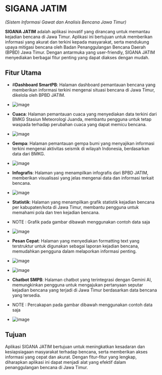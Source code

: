 # SIGANA JATIM
*(Sistem Informasi Gawat dan Analisis Bencana Jawa Timur)*

**SIGANA JATIM** adalah aplikasi inovatif yang dirancang untuk memantau kejadian bencana di Jawa Timur. Aplikasi ini bertujuan untuk memberikan informasi yang akurat dan terkini kepada masyarakat, serta mendukung upaya mitigasi bencana oleh Badan Penanggulangan Bencana Daerah (BPBD) Jawa Timur. Dengan antarmuka yang user-friendly, SIGANA JATIM menyediakan berbagai fitur penting yang dapat diakses dengan mudah.

## Fitur Utama

- #**Dashboard SmartPB**:
  Halaman dashboard pemantauan bencana yang memberikan informasi terkini mengenai situasi bencana di Jawa Timur, dikelola oleh BPBD JATIM.
- ![image](https://github.com/user-attachments/assets/2dee3d06-ceef-41ef-8282-bff5f60f4aac)

- **Cuaca**: Halaman pemantauan cuaca yang menyediakan data terkini dari BMKG Stasiun Meteorologi Juanda, membantu pengguna untuk tetap waspada terhadap perubahan cuaca yang dapat memicu bencana.
- ![image](https://github.com/user-attachments/assets/a6720ea3-7b07-4279-af21-5d7aa9593bd0)

- **Gempa**: Halaman pemantauan gempa bumi yang menyajikan informasi terkini mengenai aktivitas seismik di wilayah Indonesia, berdasarkan data dari BMKG.
- ![image](https://github.com/user-attachments/assets/3ba1248a-46f4-43bf-ae27-2cf6900c2d2d)

- **Infografis**: Halaman yang menampilkan infografis dari BPBD JATIM, memberikan visualisasi yang jelas mengenai data dan informasi terkait bencana.
- ![image](https://github.com/user-attachments/assets/105684c0-9fd7-4433-a4d0-c8f5fdd7d839)

- **Statistik**: Halaman yang menampilkan grafik statistik kejadian bencana per kabupaten/kota di Jawa Timur, membantu pengguna untuk memahami pola dan tren kejadian bencana.
- NOTE : Grafik pada gambar dibawah menggunakan contoh data saja
- ![image](https://github.com/user-attachments/assets/877ada2a-dc73-4feb-9d35-47654c106ccd)

- **Pesan Cepat**: Halaman yang menyediakan formatting text yang terstruktur untuk digunakan sebagai laporan kejadian bencana, memudahkan pengguna dalam melaporkan informasi penting.
- ![image](https://github.com/user-attachments/assets/e1faf2aa-f5be-4092-9332-a99856be9dba)
- ![image](https://github.com/user-attachments/assets/b0079623-b6b7-43e6-867a-75e818282a07)

- **Chatbot SMPB**: Halaman chatbot yang terintegrasi dengan Gemini AI, memungkinkan pengguna untuk mengajukan pertanyaan seputar kejadian bencana yang terjadi di Jawa Timur berdasarkan data bencana yang tersedia.
- NOTE : Percakapan pada gambar dibawah menggunakan contoh data saja
- ![image](https://github.com/user-attachments/assets/f7f3b319-c19f-4fae-859a-83801693fc2d)



## Tujuan

Aplikasi SIGANA JATIM bertujuan untuk meningkatkan kesadaran dan kesiapsiagaan masyarakat terhadap bencana, serta memberikan akses informasi yang cepat dan akurat. Dengan fitur-fitur yang lengkap, diharapkan aplikasi ini dapat menjadi alat yang efektif dalam penanggulangan bencana di Jawa Timur.
